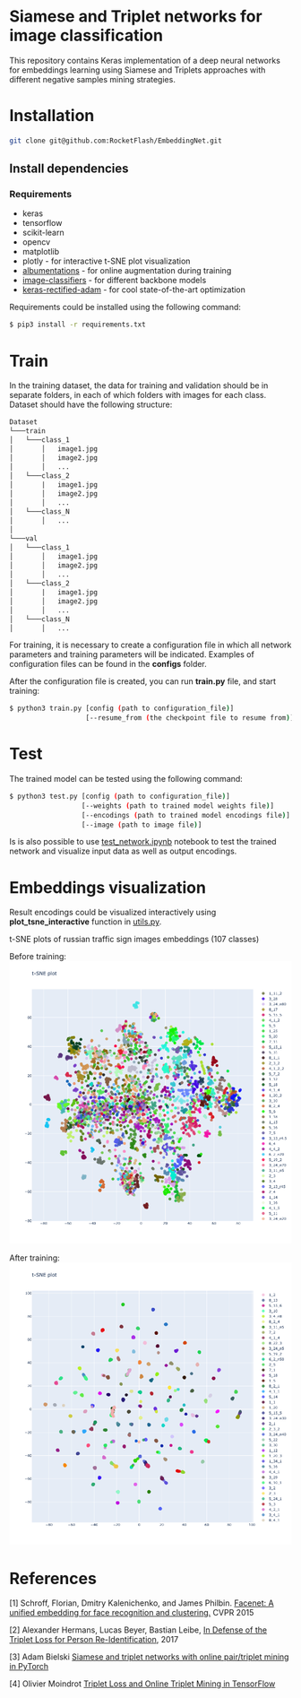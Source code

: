 # Siamese and Triplet networks for image classification

This repository contains Keras implementation of a deep neural networks for embeddings learning using Siamese and Triplets approaches with different negative samples mining strategies.

# Installation

```bash
git clone git@github.com:RocketFlash/EmbeddingNet.git
```

## Install dependencies

### Requirements

- keras
- tensorflow
- scikit-learn
- opencv
- matplotlib
- plotly - for interactive t-SNE plot visualization
- [albumentations](https://github.com/albu/albumentations) - for online augmentation during training
- [image-classifiers](https://github.com/qubvel/classification_models) - for different backbone models
- [keras-rectified-adam](https://github.com/CyberZHG/keras-radam) - for cool state-of-the-art optimization

Requirements could be installed using the following command:

```bash
$ pip3 install -r requirements.txt
```

# Train

In the training dataset, the data for training and validation should be in separate folders, in each of which folders with images for each class. Dataset should have the following structure:

```
Dataset
└───train
│   └───class_1
│       │   image1.jpg
│       │   image2.jpg
│       │   ...
│   └───class_2
│       |   image1.jpg
│       │   image2.jpg
│       │   ...
│   └───class_N
│       │   ...
│   
└───val
│   └───class_1
│       │   image1.jpg
│       │   image2.jpg
│       │   ...
│   └───class_2
│       |   image1.jpg
│       │   image2.jpg
│       │   ...
│   └───class_N
│       │   ...
```

For training, it is necessary to create a configuration file in which all network parameters and training parameters will be indicated. Examples of configuration files can be found in the **configs** folder. 

After the configuration file is created, you can run **train.py** file, and start training:

```bash
$ python3 train.py [config (path to configuration_file)]
                   [--resume_from (the checkpoint file to resume from)]
```

# Test

The trained model can be tested using the following command:

```bash
$ python3 test.py [config (path to configuration_file)]
                  [--weights (path to trained model weights file)] 
                  [--encodings (path to trained model encodings file)]
                  [--image (path to image file)]
```

Is is also possible to use [test_network.ipynb](https://github.com/RocketFlash/SiameseNet/blob/master/test_network.ipynb) notebook to test the trained network and visualize input data as well as output encodings.

# Embeddings visualization

Result encodings could be visualized interactively using **plot_tsne_interactive** function in [utils.py](https://github.com/RocketFlash/SiameseNet/blob/master/embedding_net/utils.py).

t-SNE plots of russian traffic sign images embeddings (107 classes)

Before training:
![t-SNE before](images/t-sne_without_training.png)

After training:
![t-SNE example](images/t-sne.png)


# References

[1] Schroff, Florian, Dmitry Kalenichenko, and James Philbin. [Facenet: A unified embedding for face recognition and clustering.](https://arxiv.org/abs/1503.03832) CVPR 2015

[2] Alexander Hermans, Lucas Beyer, Bastian Leibe, [In Defense of the Triplet Loss for Person Re-Identification](https://arxiv.org/pdf/1703.07737), 2017

[3] Adam Bielski [Siamese and triplet networks with online pair/triplet mining in PyTorch](https://github.com/adambielski/siamese-triplet)

[4] Olivier Moindrot [Triplet Loss and Online Triplet Mining in TensorFlow](https://omoindrot.github.io/triplet-loss)